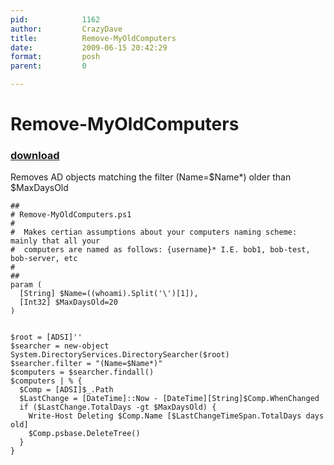 ```yaml
---
pid:            1162
author:         CrazyDave
title:          Remove-MyOldComputers
date:           2009-06-15 20:42:29
format:         posh
parent:         0

---
```


# Remove-MyOldComputers

### [download](Scripts\1162.ps1)

Removes AD objects matching the filter (Name=$Name*) older than $MaxDaysOld

```posh
##
# Remove-MyOldComputers.ps1
#
#  Makes certian assumptions about your computers naming scheme: mainly that all your
#  computers are named as follows: {username}* I.E. bob1, bob-test, bob-server, etc
#
##
param (
  [String] $Name=((whoami).Split('\')[1]),
  [Int32] $MaxDaysOld=20
)


$root = [ADSI]''
$searcher = new-object System.DirectoryServices.DirectorySearcher($root)
$searcher.filter = "(Name=$Name*)"
$computers = $searcher.findall()
$computers | % {
  $Comp = [ADSI]$_.Path  
  $LastChange = [DateTime]::Now - [DateTime][String]$Comp.WhenChanged
  if ($LastChange.TotalDays -gt $MaxDaysOld) {
    Write-Host Deleting $Comp.Name [$LastChangeTimeSpan.TotalDays days old]
    $Comp.psbase.DeleteTree()
  }
}
```
